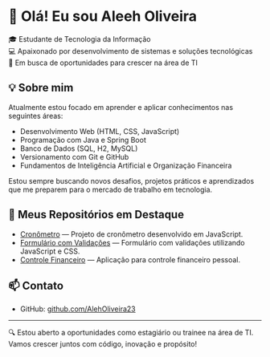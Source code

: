 # 👋 Olá! Eu sou Aleeh Oliveira

🎓 Estudante de Tecnologia da Informação  
💻 Apaixonado por desenvolvimento de sistemas e soluções tecnológicas  
🚀 Em busca de oportunidades para crescer na área de TI

## 💡 Sobre mim

Atualmente estou focado em aprender e aplicar conhecimentos nas seguintes áreas:

- Desenvolvimento Web (HTML, CSS, JavaScript)
- Programação com Java e Spring Boot
- Banco de Dados (SQL, H2, MySQL)
- Versionamento com Git e GitHub
- Fundamentos de Inteligência Artificial e Organização Financeira

Estou sempre buscando novos desafios, projetos práticos e aprendizados que me preparem para o mercado de trabalho em tecnologia.

## 📁 Meus Repositórios em Destaque

- [Cronômetro](https://github.com/AlehOliveira23/Cronometro) — Projeto de cronômetro desenvolvido em JavaScript.
- [Formulário com Validações](https://github.com/AlehOliveira23/FormularioJs) — Formulário com validações utilizando JavaScript e CSS.
- [Controle Financeiro](https://github.com/AlehOliveira23/Controle-Fin) — Aplicação para controle financeiro pessoal.

## 📫 Contato

- GitHub: [github.com/AlehOliveira23](https://github.com/AlehOliveira23)

---

🔍 Estou aberto a oportunidades como estagiário ou trainee na área de TI.  
Vamos crescer juntos com código, inovação e propósito!
